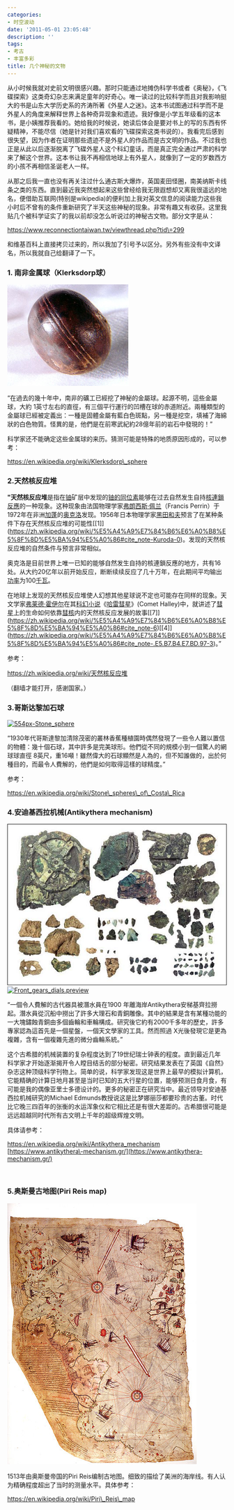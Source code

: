 ```yaml
---
categories:
- 时空波动
date: '2011-05-01 23:05:48'
description: ''
tags:
- 考古
- 丰富多彩
title: 几个神秘的文物
---
```

从小时候我就对史前文明很感兴趣。那时只能通过地摊伪科学书或者《奥秘》，《飞碟探索》这类奇幻杂志来满足童年的好奇心。唯一读过的比较科学而且对我影响挺大的书是山东大学历史系的齐涛所著《外星人之迷》。这本书试图通过科学而不是外星人的角度来解释世界上各种奇异现象和遗迹。我好像是小学五年级看的这本书，是小姨推荐我看的。她给我的时候说，她读后体会是要对书上的写的东西有怀疑精神，不能尽信（她是针对我们喜欢看的飞碟探索这类书说的）。我看完后感到很失望，因为作者在证明那些遗迹不是外星人的作品而是古文明的作品。不过我也正是从此以后逐渐脱离了飞碟外星人这个科幻童话，而是真正完全通过严肃的科学来了解这个世界。这本书让我不再相信地球上有外星人，就像到了一定的岁数西方的小孩不再相信圣诞老人一样。



从那之后我一直也没有再关注过什么通古斯大爆炸，英国麦田怪圈，南美纳斯卡线条之类的东西。直到最近我突然想起来这些曾经给我无限遐想却又离我很遥远的地名，便借助互联网(特别是wikipedia)的便利加上我对英文信息的阅读能力这些我小时后不曾有的条件重新研究了半天这些神秘的现象。非常有趣又有收获。这里我贴几个被科学证实了的我以前却没怎么听说过的神秘古文物。部分文字是从：



https://www.reconnectiontaiwan.tw/viewthread.php?tid\=299



和维基百科上直接拷贝过来的，所以我加了引号予以区分。另外有些没有中文译名，所以我就自己给翻译了一下。



### 1\. 南非金属球（Klerksdorp球）


[![](/assets/spacetimewave/2011/05/ottosdal11.jpg "Ottosdal1")](/assets/spacetimewave/2011/05/ottosdal11.jpg)



“在過去的幾十年中，南非的礦工已經挖了神秘的金屬球。起源不明，這些金屬球，大約 1英寸左右的直徑，有三個平行運行的凹槽在球的赤道附近。兩種類型的金屬球已經被定義出：一種是固體金屬有藍白色斑點，另一種是挖空，填補了海綿狀的白色物質。怪異的是，他們是在前寒武紀約28億年前的岩石中發現的！”



科学家还不能确定这些金属球的来历。猜测可能是特殊的地质原因形成的，可以参考：



https://en.wikipedia.org/wiki/Klerksdorp\_sphere

### 2\.天然核反应堆


**"天然核反应堆**是指在[铀](https://zh.wikipedia.org/wiki/%E9%93%80 "铀")矿层中发现的[铀的同位素](https://zh.wikipedia.org/wiki/%E9%93%80%E7%9A%84%E5%90%8C%E4%BD%8D%E7%B4%A0 "铀的同位素")能够在过去自然发生自持[核連鎖反應](https://zh.wikipedia.org/wiki/%E6%A0%B8%E9%80%A3%E9%8E%96%E5%8F%8D%E6%87%89)的一种现象。这种现象由法国物理学家[弗朗西斯·佩兰](https://zh.wikipedia.org/w/index.php?title=%E5%BC%97%E6%9C%97%E8%A5%BF%E6%96%AF%C2%B7%E4%BD%A9%E5%85%B0&action=edit&redlink=1 "弗朗西斯·佩兰")（Francis Perrin）于1972年在非洲[加蓬](https://zh.wikipedia.org/wiki/%E5%8A%A0%E8%93%AC)的[奥克洛](https://zh.wikipedia.org/wiki/%E5%A5%A7%E5%85%8B%E6%B4%9B "奧克洛")发现。1956年日本物理学家[黑田和夫](https://zh.wikipedia.org/w/index.php?title=%E9%BB%91%E7%94%B0%E5%92%8C%E5%A4%AB&action=edit&redlink=1 "黑田和夫")预言了在某种条件下存在天然核反应堆的可能性[\[1]](https://zh.wikipedia.org/wiki/%E5%A4%A9%E7%84%B6%E6%A0%B8%E5%8F%8D%E5%BA%94%E5%A0%86#cite_note-Kuroda-0)。发现的天然核反应堆的自然条件与预言非常相似。



奥克洛是目前世界上唯一已知的能够自然发生自持的核連鎖反應的地方，共有16处。从大约20亿年以前开始反应，断断续续反应了几十万年，在此期间平均输出[功率](https://zh.wikipedia.org/wiki/%E5%8A%9F%E7%8E%87)为100[千瓦](https://zh.wikipedia.org/wiki/%E5%8D%83%E7%93%A6 "千瓦")。



在地球上发现的天然核反应堆使人幻想其他星球说不定也可能存在同样的现象。天文学家[弗莱德·霍伊尔](https://zh.wikipedia.org/wiki/%E5%BC%97%E8%8E%B1%E5%BE%B7%C2%B7%E9%9C%8D%E4%BC%8A%E5%B0%94 "弗莱德·霍伊尔")在其[科幻小说](https://zh.wikipedia.org/wiki/%E7%A7%91%E5%B9%BB%E5%B0%8F%E8%AF%B4)《[哈雷彗星](https://zh.wikipedia.org/w/index.php?title=%E5%93%88%E9%9B%B7%E5%BD%97%E6%98%9F_(%E5%B0%8F%E8%AF%B4)&action=edit&redlink=1 "哈雷彗星 (小说)")》(Comet Halley)中，就讲述了[彗星](https://zh.wikipedia.org/wiki/%E5%BD%97%E6%98%9F)上的生命如何依靠[彗核](https://zh.wikipedia.org/wiki/%E5%BD%97%E6%A0%B8)内的天然核反应发展的故事[\[7]](https://zh.wikipedia.org/wiki/%E5%A4%A9%E7%84%B6%E6%A0%B8%E5%8F%8D%E5%BA%94%E5%A0%86#cite_note-6)[\[4]](https://zh.wikipedia.org/wiki/%E5%A4%A9%E7%84%B6%E6%A0%B8%E5%8F%8D%E5%BA%94%E5%A0%86#cite_note-.E5.B7.B4.E7.BD.97-3)。”



参考：



https://zh.wikipedia.org/wiki/天然核反应堆



（翻墙才能打开，感谢国家。）

### 3\.哥斯达黎加石球


[![](/assets/spacetimewave/2011/05/554px-Stone_sphere1-277x300.jpg "554px-Stone_sphere")](/assets/spacetimewave/2011/05/554px-Stone_sphere1.jpg)



“1930年代哥斯達黎加清除茂密的叢林香蕉種植園時偶然發現了一些令人難以置信的物體：幾十個石球，其中許多是完美球形。他們從不同的規模小到一個驚人的網球球直徑 8英尺，重16噸！雖然偉大的石球顯然是人為的，但不知誰做的，出於何種目的，而最令人費解的，他們是如何取得這樣的球精度。”



参考：



https://en.wikipedia.org/wiki/Stone\_spheres\_of\_Costa\_Rica

### 4\.安迪基西拉机械(Antikythera mechanism)


[![](/assets/spacetimewave/2011/05/1005201635b73d65ef21f1d6091.jpg "1005201635b73d65ef21f1d609")](/assets/spacetimewave/2011/05/1005201635b73d65ef21f1d6091.jpg)[![](/assets/spacetimewave/2011/05/Front_gears_dials.preview1-194x300.jpg "Front_gears_dials.preview")](/assets/spacetimewave/2011/05/front_gears_dials-preview1.jpg)



“一個令人費解的古代器具被潛水員在1900 年離海岸Antikythera安梯基齊拉撈起。潛水員從沉船中撈出了許多大理石和青銅雕像。其中的結果是含有某種功能的一大塊鏽蝕青銅由多個齒輪和車輪構成。研究後它約有2000千多年的歷史，許多專家認為這首先是一個星盤，一個天文學家的工具。然而照過 X光後發現它是更為複雜，含有一個複雜先進的微分齒輪系統。”



这个古希腊的机械装置的复杂程度达到了19世纪瑞士钟表的程度。直到最近几年科学家才开始逐渐揭开令人瞠目结舌的部分秘密。研究结果发表在了英国《自然》杂志这种顶级科学刊物上。简单的说，科学家发现这是世界上最早的模拟计算机，它能精确的计算日地月甚至是当时已知的五大行星的位置，能够预测日食月食，有可能是我的偶像亚里士多德设计的。更多的秘密正在研究当中。最近领导对安迪基西拉机械研究的Michael Edmunds教授说这是比梦娜丽莎都要珍贵的古董。时代比它晚三四百年的张衡的水运浑象仪和它相比还是有很大差距的。古希腊很可能是远远超越同时代所有古文明上千年的超级辉煌文明。



具体请参考：



<https://en.wikipedia.org/wiki/Antikythera_mechanism>
[https://www.antikythera\-mechanism.gr/](https://www.antikythera-mechanism.gr/)



 

### 5\.奥斯曼古地图(Piri Reis map)


[![](/assets/spacetimewave/2011/05/435px-piri_reis_world_map_011.jpg "435px-Piri_reis_world_map_01")](/assets/spacetimewave/2011/05/435px-piri_reis_world_map_011.jpg)



1513年由奥斯曼帝国的Piri Reis编制古地图。细致的描绘了美洲的海岸线。有人认为精确程度超出了当时的测量水平。具体参考：



https://en.wikipedia.org/wiki/Piri\_Reis\_map
